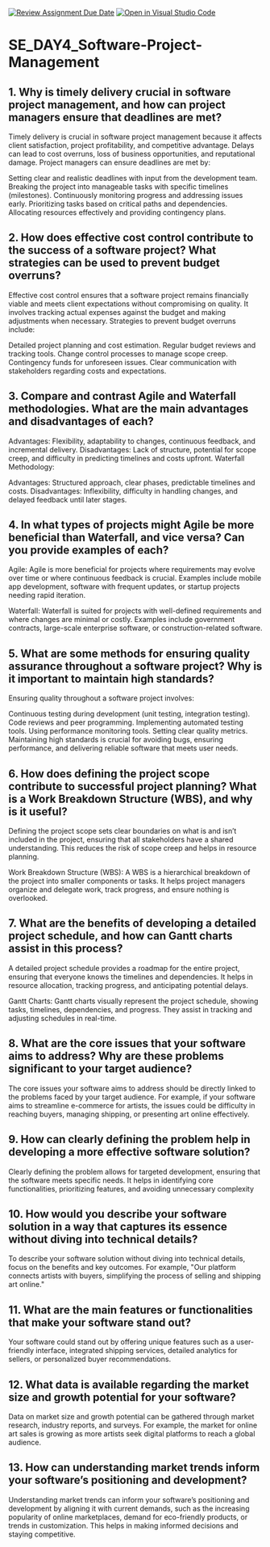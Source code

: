 [![Review Assignment Due Date](https://classroom.github.com/assets/deadline-readme-button-22041afd0340ce965d47ae6ef1cefeee28c7c493a6346c4f15d667ab976d596c.svg)](https://classroom.github.com/a/9pw6JKcu)
[![Open in Visual Studio Code](https://classroom.github.com/assets/open-in-vscode-2e0aaae1b6195c2367325f4f02e2d04e9abb55f0b24a779b69b11b9e10269abc.svg)](https://classroom.github.com/online_ide?assignment_repo_id=15685185&assignment_repo_type=AssignmentRepo)
# SE_DAY4_Software-Project-Management
## 1. Why is timely delivery crucial in software project management, and how can project managers ensure that deadlines are met?
Timely delivery is crucial in software project management because it affects client satisfaction, project profitability, and competitive advantage. Delays can lead to cost overruns, loss of business opportunities, and reputational damage. Project managers can ensure deadlines are met by:

Setting clear and realistic deadlines with input from the development team.
Breaking the project into manageable tasks with specific timelines (milestones).
Continuously monitoring progress and addressing issues early.
Prioritizing tasks based on critical paths and dependencies.
Allocating resources effectively and providing contingency plans.
## 2. How does effective cost control contribute to the success of a software project? What strategies can be used to prevent budget overruns?
Effective cost control ensures that a software project remains financially viable and meets client expectations without compromising on quality. It involves tracking actual expenses against the budget and making adjustments when necessary. Strategies to prevent budget overruns include:

Detailed project planning and cost estimation.
Regular budget reviews and tracking tools.
Change control processes to manage scope creep.
Contingency funds for unforeseen issues.
Clear communication with stakeholders regarding costs and expectations.
## 3. Compare and contrast Agile and Waterfall methodologies. What are the main advantages and disadvantages of each?
Advantages: Flexibility, adaptability to changes, continuous feedback, and incremental delivery.
Disadvantages: Lack of structure, potential for scope creep, and difficulty in predicting timelines and costs upfront.
Waterfall Methodology:

Advantages: Structured approach, clear phases, predictable timelines and costs.
Disadvantages: Inflexibility, difficulty in handling changes, and delayed feedback until later stages.
## 4. In what types of projects might Agile be more beneficial than Waterfall, and vice versa? Can you provide examples of each?
Agile: Agile is more beneficial for projects where requirements may evolve over time or where continuous feedback is crucial. Examples include mobile app development, software with frequent updates, or startup projects needing rapid iteration.

Waterfall: Waterfall is suited for projects with well-defined requirements and where changes are minimal or costly. Examples include government contracts, large-scale enterprise software, or construction-related software.
## 5. What are some methods for ensuring quality assurance throughout a software project? Why is it important to maintain high standards?
Ensuring quality throughout a software project involves:

Continuous testing during development (unit testing, integration testing).
Code reviews and peer programming.
Implementing automated testing tools.
Using performance monitoring tools.
Setting clear quality metrics.
Maintaining high standards is crucial for avoiding bugs, ensuring performance, and delivering reliable software that meets user needs.
## 6. How does defining the project scope contribute to successful project planning? What is a Work Breakdown Structure (WBS), and why is it useful?
Defining the project scope sets clear boundaries on what is and isn’t included in the project, ensuring that all stakeholders have a shared understanding. This reduces the risk of scope creep and helps in resource planning.

Work Breakdown Structure (WBS): A WBS is a hierarchical breakdown of the project into smaller components or tasks. It helps project managers organize and delegate work, track progress, and ensure nothing is overlooked.
## 7. What are the benefits of developing a detailed project schedule, and how can Gantt charts assist in this process?
A detailed project schedule provides a roadmap for the entire project, ensuring that everyone knows the timelines and dependencies. It helps in resource allocation, tracking progress, and anticipating potential delays.

Gantt Charts: Gantt charts visually represent the project schedule, showing tasks, timelines, dependencies, and progress. They assist in tracking and adjusting schedules in real-time.
## 8. What are the core issues that your software aims to address? Why are these problems significant to your target audience?
The core issues your software aims to address should be directly linked to the problems faced by your target audience. For example, if your software aims to streamline e-commerce for artists, the issues could be difficulty in reaching buyers, managing shipping, or presenting art online effectively.
## 9. How can clearly defining the problem help in developing a more effective software solution?
Clearly defining the problem allows for targeted development, ensuring that the software meets specific needs. It helps in identifying core functionalities, prioritizing features, and avoiding unnecessary complexity
## 10. How would you describe your software solution in a way that captures its essence without diving into technical details?
To describe your software solution without diving into technical details, focus on the benefits and key outcomes. For example, "Our platform connects artists with buyers, simplifying the process of selling and shipping art online."
## 11. What are the main features or functionalities that make your software stand out?
Your software could stand out by offering unique features such as a user-friendly interface, integrated shipping services, detailed analytics for sellers, or personalized buyer recommendations.
## 12. What data is available regarding the market size and growth potential for your software?
Data on market size and growth potential can be gathered through market research, industry reports, and surveys. For example, the market for online art sales is growing as more artists seek digital platforms to reach a global audience.
## 13. How can understanding market trends inform your software’s positioning and development?
Understanding market trends can inform your software’s positioning and development by aligning it with current demands, such as the increasing popularity of online marketplaces, demand for eco-friendly products, or trends in customization. This helps in making informed decisions and staying competitive.
